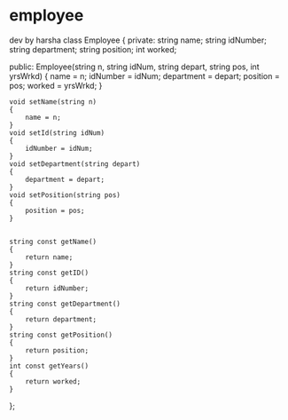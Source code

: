 # employee
dev by harsha
class Employee
{
private:
    string name;
    string idNumber;
    string department;
    string position;
    int worked;


public:
    Employee(string n, string idNum, string depart, string pos, int yrsWrkd)
    {
        name = n;
        idNumber = idNum;
        department = depart;
        position = pos;
        worked = yrsWrkd;
    }


    void setName(string n)
    {
        name = n;
    }
    void setId(string idNum)
    {
        idNumber = idNum;
    }
    void setDepartment(string depart)
    {
        department = depart;
    }
    void setPosition(string pos)
    {
        position = pos;
    }


    string const getName()
    {
        return name;
    }
    string const getID()
    {
        return idNumber;
    }
    string const getDepartment()
    {
        return department;
    }
    string const getPosition()
    {
        return position;
    }
    int const getYears()
    {
        return worked;
    }
};
